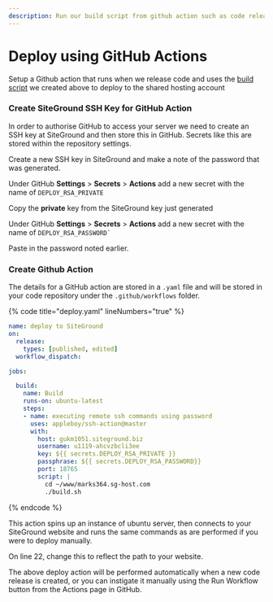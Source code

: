 ```yaml
---
description: Run our build script from github action such as code release
---
```


# Deploy using GitHub Actions

Setup a Github action that runs when we release code and uses the [build script](create-a-deployment-script.md) we created above to deploy to the shared hosting account

### Create SiteGround SSH Key for GitHub Action

In order to authorise GitHub to access your server we need to create an SSH key at SiteGround and then store this in GitHub.  Secrets like this are stored within the repository settings.

Create a new SSH key in SiteGround and make a note of the password that was generated.

Under GitHub **Settings** > **Secrets** > **Actions** add a new secret with the name of `DEPLOY_RSA_PRIVATE`

Copy the **private** key from the SiteGround key just generated

Under GitHub **Settings** > **Secrets** > **Actions** add a new secret with the name of `` DEPLOY_RSA_PASSWORD` ``

Paste in the password noted earlier.

### Create Github Action

The details for a GitHub action are stored in a `.yaml` file and will be stored in your code repository under the `.github/workflows` folder.

{% code title="deploy.yaml" lineNumbers="true" %}
```yaml
name: deploy to SiteGround
on:
  release:
    types: [published, edited]
  workflow_dispatch:

jobs:

  build:
    name: Build
    runs-on: ubuntu-latest
    steps:
    - name: executing remote ssh commands using password
      uses: appleboy/ssh-action@master
      with:
        host: gukm1051.siteground.biz
        username: u1119-ahcvzbcli3ee
        key: ${{ secrets.DEPLOY_RSA_PRIVATE }}
        passphrase: ${{ secrets.DEPLOY_RSA_PASSWORD}}
        port: 18765
        script: |
          cd ~/www/marks364.sg-host.com
          ./build.sh
```
{% endcode %}

This action spins up an instance of ubuntu server, then connects to your SiteGround website and runs the same commands as are performed if you were to deploy manually.

On line 22, change this to reflect the path to your website.

The above deploy action will be performed automatically when a new code release is created, or you can instigate it manually using the Run Workflow button from the Actions page in GitHub.

